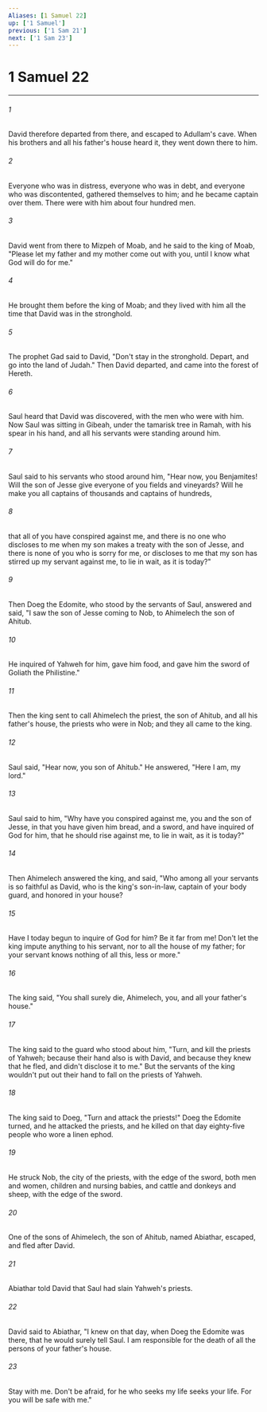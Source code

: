 ```yaml
---
Aliases: [1 Samuel 22]
up: ['1 Samuel']
previous: ['1 Sam 21']
next: ['1 Sam 23']
---
```

# 1 Samuel 22
***





###### 1 

David therefore departed from there, and escaped to Adullam's cave. When his brothers and all his father's house heard it, they went down there to him. 



###### 2 

Everyone who was in distress, everyone who was in debt, and everyone who was discontented, gathered themselves to him; and he became captain over them. There were with him about four hundred men. 



###### 3 

David went from there to Mizpeh of Moab, and he said to the king of Moab, "Please let my father and my mother come out with you, until I know what God will do for me." 



###### 4 

He brought them before the king of Moab; and they lived with him all the time that David was in the stronghold. 



###### 5 

The prophet Gad said to David, "Don't stay in the stronghold. Depart, and go into the land of Judah." Then David departed, and came into the forest of Hereth. 



###### 6 

Saul heard that David was discovered, with the men who were with him. Now Saul was sitting in Gibeah, under the tamarisk tree in Ramah, with his spear in his hand, and all his servants were standing around him. 



###### 7 

Saul said to his servants who stood around him, "Hear now, you Benjamites! Will the son of Jesse give everyone of you fields and vineyards? Will he make you all captains of thousands and captains of hundreds, 



###### 8 

that all of you have conspired against me, and there is no one who discloses to me when my son makes a treaty with the son of Jesse, and there is none of you who is sorry for me, or discloses to me that my son has stirred up my servant against me, to lie in wait, as it is today?" 



###### 9 

Then Doeg the Edomite, who stood by the servants of Saul, answered and said, "I saw the son of Jesse coming to Nob, to Ahimelech the son of Ahitub. 



###### 10 

He inquired of Yahweh for him, gave him food, and gave him the sword of Goliath the Philistine." 



###### 11 

Then the king sent to call Ahimelech the priest, the son of Ahitub, and all his father's house, the priests who were in Nob; and they all came to the king. 



###### 12 

Saul said, "Hear now, you son of Ahitub." He answered, "Here I am, my lord." 



###### 13 

Saul said to him, "Why have you conspired against me, you and the son of Jesse, in that you have given him bread, and a sword, and have inquired of God for him, that he should rise against me, to lie in wait, as it is today?" 



###### 14 

Then Ahimelech answered the king, and said, "Who among all your servants is so faithful as David, who is the king's son-in-law, captain of your body guard, and honored in your house? 



###### 15 

Have I today begun to inquire of God for him? Be it far from me! Don't let the king impute anything to his servant, nor to all the house of my father; for your servant knows nothing of all this, less or more." 



###### 16 

The king said, "You shall surely die, Ahimelech, you, and all your father's house." 



###### 17 

The king said to the guard who stood about him, "Turn, and kill the priests of Yahweh; because their hand also is with David, and because they knew that he fled, and didn't disclose it to me." But the servants of the king wouldn't put out their hand to fall on the priests of Yahweh. 



###### 18 

The king said to Doeg, "Turn and attack the priests!" Doeg the Edomite turned, and he attacked the priests, and he killed on that day eighty-five people who wore a linen ephod. 



###### 19 

He struck Nob, the city of the priests, with the edge of the sword, both men and women, children and nursing babies, and cattle and donkeys and sheep, with the edge of the sword. 



###### 20 

One of the sons of Ahimelech, the son of Ahitub, named Abiathar, escaped, and fled after David. 



###### 21 

Abiathar told David that Saul had slain Yahweh's priests. 



###### 22 

David said to Abiathar, "I knew on that day, when Doeg the Edomite was there, that he would surely tell Saul. I am responsible for the death of all the persons of your father's house. 



###### 23 

Stay with me. Don't be afraid, for he who seeks my life seeks your life. For you will be safe with me."
